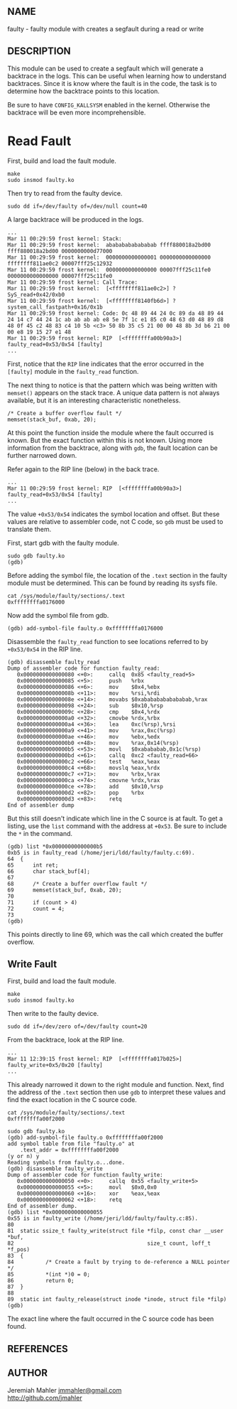 
NAME
----

faulty - faulty module with creates a segfault during a read or write

DESCRIPTION
-----------

This module can be used to create a segfault which will generate a
backtrace in the logs.  This can be useful when learning how to
understand backtraces.  Since it is know where the fault is in the code,
the task is to determine how the backtrace points to this location.

Be sure to have `CONFIG_KALLSYSM` enabled in the kernel.  Otherwise
the backtrace will be even more incomprehensible.

Read Fault
==========

First, build and load the fault module.

    make
    sudo insmod faulty.ko

Then try to read from the faulty device.

    sudo dd if=/dev/faulty of=/dev/null count=40

A large backtrace will be produced in the logs.

    ...
    Mar 11 00:29:59 frost kernel: Stack:
    Mar 11 00:29:59 frost kernel:  abababababababab ffff880018a2bd00 ffff880018a2bd00 0000000000d77000
    Mar 11 00:29:59 frost kernel:  0000000000000001 0000000000000000 ffffffff811ae0c2 00007fff25c12932
    Mar 11 00:29:59 frost kernel:  0000000000000000 00007fff25c11fe0 0000000000000000 00007fff25c11fe0
    Mar 11 00:29:59 frost kernel: Call Trace:
    Mar 11 00:29:59 frost kernel:  [<ffffffff811ae0c2>] ? SyS_read+0x42/0xb0
    Mar 11 00:29:59 frost kernel:  [<ffffffff8140fb6d>] ? system_call_fastpath+0x16/0x1b
    Mar 11 00:29:59 frost kernel: Code: 0c 48 89 44 24 0c 89 da 48 89 44 24 14 c7 44 24 1c ab ab ab ab e8 5e 7f 1c e1 85 c0 48 63 d0 48 89 d8 48 0f 45 c2 48 83 c4 10 5b <c3> 50 8b 35 c5 21 00 00 48 8b 3d b6 21 00 00 e8 19 15 27 e1 48 
    Mar 11 00:29:59 frost kernel: RIP  [<ffffffffa00b90a3>] faulty_read+0x53/0x54 [faulty]
    ...

First, notice that the `RIP` line indicates that the error occurred in
the `[faulty]` module in the `faulty_read` function.

The next thing to notice is that the pattern which was being written with
`memset()` appears on the stack trace.  A unique data pattern is not always
available, but it is an interesting characteristic nonetheless.

    /* Create a buffer overflow fault */
    memset(stack_buf, 0xab, 20);

At this point the function inside the module where the fault occurred is known.
But the exact function within this is not known.  Using more information
from the backtrace, along with `gdb`, the fault location can be further narrowed
down.

Refer again to the RIP line (below) in the back trace.

    ...
    Mar 11 00:29:59 frost kernel: RIP  [<ffffffffa00b90a3>] faulty_read+0x53/0x54 [faulty]
    ...

The value `+0x53/0x54` indicates the symbol location and offset.  But these
values are relative to assembler code, not C code, so `gdb` must be used
to translate them.

First, start gdb with the faulty module.

    sudo gdb faulty.ko
    (gdb)

Before adding the symbol file, the location of the `.text` section in the
faulty module must be determined.  This can be found by reading its sysfs
file.

    cat /sys/module/faulty/sections/.text
    0xffffffffa0176000

Now add the symbol file from gdb.

    (gdb) add-symbol-file faulty.o 0xffffffffa0176000

Disassemble the `faulty_read` function to see locations referred to by
`+0x53/0x54` in the RIP line.

    (gdb) disassemble faulty_read
    Dump of assembler code for function faulty_read:
       0x0000000000000080 <+0>:     callq  0x85 <faulty_read+5>
       0x0000000000000085 <+5>:     push   %rbx
       0x0000000000000086 <+6>:     mov    $0x4,%ebx
       0x000000000000008b <+11>:    mov    %rsi,%rdi
       0x000000000000008e <+14>:    movabs $0xabababababababab,%rax
       0x0000000000000098 <+24>:    sub    $0x10,%rsp
       0x000000000000009c <+28>:    cmp    $0x4,%rdx
       0x00000000000000a0 <+32>:    cmovbe %rdx,%rbx
       0x00000000000000a4 <+36>:    lea    0xc(%rsp),%rsi
       0x00000000000000a9 <+41>:    mov    %rax,0xc(%rsp)
       0x00000000000000ae <+46>:    mov    %ebx,%edx
       0x00000000000000b0 <+48>:    mov    %rax,0x14(%rsp)
       0x00000000000000b5 <+53>:    movl   $0xabababab,0x1c(%rsp)
       0x00000000000000bd <+61>:    callq  0xc2 <faulty_read+66>
       0x00000000000000c2 <+66>:    test   %eax,%eax
       0x00000000000000c4 <+68>:    movslq %eax,%rdx
       0x00000000000000c7 <+71>:    mov    %rbx,%rax
       0x00000000000000ca <+74>:    cmovne %rdx,%rax
       0x00000000000000ce <+78>:    add    $0x10,%rsp
       0x00000000000000d2 <+82>:    pop    %rbx
       0x00000000000000d3 <+83>:    retq
    End of assembler dump

But this still doesn't indicate which line in the C source is at fault.
To get a listing, use the `list` command with the address at `+0x53`.
Be sure to include the `*` in the command.

    (gdb) list *0x00000000000000b5
    0xb5 is in faulty_read (/home/jeri/ldd/faulty/faulty.c:69).
    64  {
    65      int ret;
    66      char stack_buf[4];
    67
    68      /* Create a buffer overflow fault */
    69      memset(stack_buf, 0xab, 20);
    70
    71      if (count > 4)
    72      count = 4;
    73
    (gdb)

This points directly to line 69, which was the call which created
the buffer overflow.

Write Fault
-----------

First, build and load the fault module.

    make
    sudo insmod faulty.ko

Then write to the faulty device.

    sudo dd if=/dev/zero of=/dev/faulty count=20

From the backtrace, look at the RIP line.

    ...
    Mar 11 12:39:15 frost kernel: RIP  [<ffffffffa017b025>] faulty_write+0x5/0x20 [faulty]
    ...

This already narrowed it down to the right module and function.
Next, find the address of the `.text` section then use `gdb` to
interpret these values and find the exact location in the C source code.

    cat /sys/module/faulty/sections/.text
    0xffffffffa00f2000

    sudo gdb faulty.ko
    (gdb) add-symbol-file faulty.o 0xffffffffa00f2000
    add symbol table from file "faulty.o" at
        .text_addr = 0xffffffffa00f2000
    (y or n) y
    Reading symbols from faulty.o...done.
    (gdb) disassemble faulty_write
    Dump of assembler code for function faulty_write:
       0x0000000000000050 <+0>:     callq  0x55 <faulty_write+5>
       0x0000000000000055 <+5>:     movl   $0x0,0x0
       0x0000000000000060 <+16>:    xor    %eax,%eax
       0x0000000000000062 <+18>:    retq
    End of assembler dump.
    (gdb) list *0x0000000000000055
    0x55 is in faulty_write (/home/jeri/ldd/faulty/faulty.c:85).
    80
    81  static ssize_t faulty_write(struct file *filp, const char __user *buf,
    82                                          size_t count, loff_t *f_pos)
    83  {
    84          /* Create a fault by trying to de-reference a NULL pointer */
    85          *(int *)0 = 0;
    86          return 0;
    87  }
    88
    89  static int faulty_release(struct inode *inode, struct file *filp)
    (gdb)

The exact line where the fault occurred in the C source code has been found.

REFERENCES
----------

  [1]: http://www.opensourceforu.com/2011/01/understanding-a-kernel-oops/

AUTHOR
------
Jeremiah Mahler <jmmahler@gmail.com><br>
<http://github.com/jmahler>
